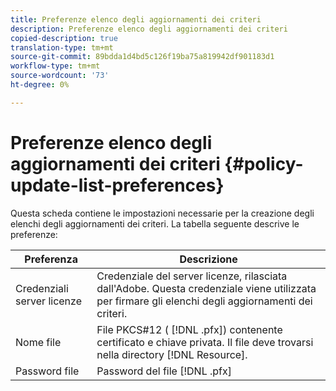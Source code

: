 ```yaml
---
title: Preferenze elenco degli aggiornamenti dei criteri
description: Preferenze elenco degli aggiornamenti dei criteri
copied-description: true
translation-type: tm+mt
source-git-commit: 89bdda1d4bd5c126f19ba75a819942df901183d1
workflow-type: tm+mt
source-wordcount: '73'
ht-degree: 0%

---
```



# Preferenze elenco degli aggiornamenti dei criteri {#policy-update-list-preferences}

Questa scheda contiene le impostazioni necessarie per la creazione degli elenchi degli aggiornamenti dei criteri. La tabella seguente descrive le preferenze:

| Preferenza | Descrizione |
|---|---|
| Credenziali server licenze | Credenziale del server licenze, rilasciata dall&#39;Adobe. Questa credenziale viene utilizzata per firmare gli elenchi degli aggiornamenti dei criteri. |
| Nome file | File PKCS#12 ( [!DNL .pfx]) contenente certificato e chiave privata. Il file deve trovarsi nella directory [!DNL Resource]. |
| Password file | Password del file [!DNL .pfx] |


